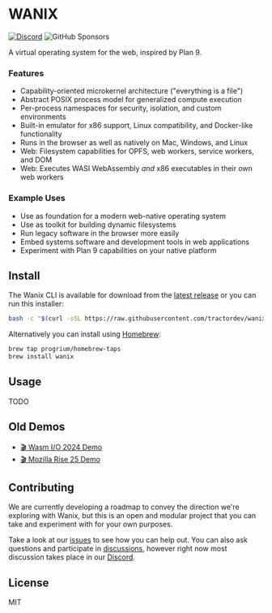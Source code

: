 # WANIX
[![Discord](https://img.shields.io/discord/415940907729420288?label=Discord)](https://discord.gg/nQbgRjEBU4) ![GitHub Sponsors](https://img.shields.io/github/sponsors/progrium?label=Sponsors)

A virtual operating system for the web, inspired by Plan 9.

### Features

* Capability-oriented microkernel architecture ("everything is a file")
* Abstract POSIX process model for generalized compute execution
* Per-process namespaces for security, isolation, and custom environments
* Built-in emulator for x86 support, Linux compatibility, and Docker-like functionality
* Runs in the browser as well as natively on Mac, Windows, and Linux
* Web: Filesystem capabilities for OPFS, web workers, service workers, and DOM
* Web: Executes WASI WebAssembly *and* x86 executables in their own web workers

### Example Uses

* Use as foundation for a modern web-native operating system
* Use as toolkit for building dynamic filesystems
* Run legacy software in the browser more easily
* Embed systems software and development tools in web applications
* Experiment with Plan 9 capabilities on your native platform

## Install

The Wanix CLI is available for download from the [latest release](https://github.com/tractordev/wanix/releases/latest) or you can run this installer:

```sh
bash -c "$(curl -sSL https://raw.githubusercontent.com/tractordev/wanix/main/install.sh)"
```

Alternatively you can install using [Homebrew](https://brew.sh/):

```sh
brew tap progrium/homebrew-taps
brew install wanix
```

## Usage

TODO

## Old Demos

* [🎬 Wasm I/O 2024 Demo](https://www.youtube.com/watch?v=cj8FvNM14T4)
* [🎬 Mozilla Rise 25 Demo](https://www.youtube.com/watch?v=KJcd9IckJj8)

## Contributing

We are currently developing a roadmap to convey the direction we're exploring with Wanix, but this is an open and modular project that you can take and experiment with for your own purposes.

Take a look at our [issues](https://github.com/tractordev/wanix/issues) to see how you can help out. You can also ask questions and participate in [discussions](https://github.com/tractordev/wanix/discussions), however right now most discussion takes place in our [Discord](https://discord.gg/nbrwNXVvVa).

## License

MIT